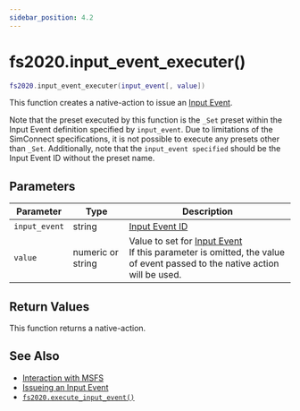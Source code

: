 ```yaml
---
sidebar_position: 4.2
---
```


# fs2020.input_event_executer()
```lua
fs2020.input_event_executer(input_event[, value])
```
This function creates a native-action to issue an [Input Event](https://docs.flightsimulator.com/html/Content_Configuration/Models/ModelBehaviors/Input_Event_Definitions.htm).

Note that the preset executed by this function is the `_Set` preset within the Input Event definition specified by `input_event`.
Due to limitations of the SimConnect specifications, it is not possible to execute any presets other than `_Set`.
Additionally, note that the `input_event specified` should be the Input Event ID without the preset name.


## Parameters
|Parameter|Type|Description|
|-|-|-|
|`input_event`|string|[Input Event ID](https://docs.flightsimulator.com/html/Content_Configuration/Models/ModelBehaviors/General_Template_Definitions.htm?#InputEvent)
|`value`|numeric or string|Value to set for [Input Event](https://docs.flightsimulator.com/html/Content_Configuration/Models/ModelBehaviors/Input_Event_Definitions.htm)<br/>If this parameter is omitted, the value of event passed to the native action will be used.


## Return Values
This function returns a native-action.

## See Also
- [Interaction with MSFS](/guide/msfs)
- [Issueing an Input Event](/guide/msfs#issueing-an-input-event)
- [`fs2020.execute_input_event()`](/libs/fs2020/fs2020_execute_input_event)
